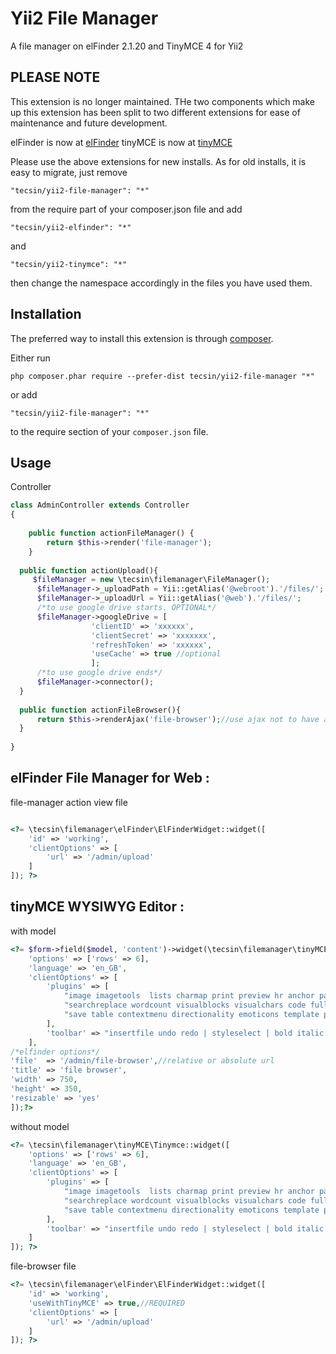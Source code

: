 Yii2 File Manager
=================
A file manager on elFinder 2.1.20 and TinyMCE 4 for Yii2

PLEASE NOTE
------------
This extension is no longer maintained. THe two components which make up this extension has been split to two 
different extensions for ease of maintenance and future development.

elFinder is now at [elFinder](https://github.com/tecsin/yii2-elfinder) 
tinyMCE is now at [tinyMCE](https://github.com/tecsin/yii2-tinymce) 

Please use the above extensions for new installs. 
As for old installs, it is easy to migrate, just remove 

```
"tecsin/yii2-file-manager": "*"
```
from the require part of your composer.json file and add

```
"tecsin/yii2-elfinder": "*"
```
and 

```
"tecsin/yii2-tinymce": "*"
```
then change the namespace accordingly in the files you have used them.

Installation
------------

The preferred way to install this extension is through [composer](http://getcomposer.org/download/).

Either run

```
php composer.phar require --prefer-dist tecsin/yii2-file-manager "*"
```

or add

```
"tecsin/yii2-file-manager": "*"
```

to the require section of your `composer.json` file.


Usage
-----

Controller

```php
class AdminController extends Controller
{
    
    public function actionFileManager() {
        return $this->render('file-manager');
    }
   
  public function actionUpload(){
     $fileManager = new \tecsin\filemanager\FileManager();
      $fileManager->_uploadPath = Yii::getAlias('@webroot').'/files/';
      $fileManager->_uploadUrl = Yii::getAlias('@web').'/files/';
      /*to use google drive starts. OPTIONAL*/
      $fileManager->googleDrive = [
                  'clientID' => 'xxxxxx',
                  'clientSecret' => 'xxxxxxx',
                  'refreshToken' => 'xxxxxx',
                  'useCache' => true //optional
                  ]; 
      /*to use google drive ends*/
      $fileManager->connector();
  }
  
  public function actionFileBrowser(){
      return $this->renderAjax('file-browser');//use ajax not to have a new site load in the file browser window
  }
  
}
```

elFinder File Manager for Web  :
-----
file-manager action view file


```php

<?= \tecsin\filemanager\elFinder\ElFinderWidget::widget([
    'id' => 'working',
    'clientOptions' => [
        'url' => '/admin/upload'
    ]
]); ?>
```

tinyMCE WYSIWYG Editor  :
-----
with model


```php
<?= $form->field($model, 'content')->widget(\tecsin\filemanager\tinyMCE\Tinymce::className(), [
    'options' => ['rows' => 6],
    'language' => 'en_GB',
    'clientOptions' => [
        'plugins' => [
            "image imagetools  lists charmap print preview hr anchor pagebreak spellchecker",
            "searchreplace wordcount visualblocks visualchars code fullscreen insertdatetime media nonbreaking",
            "save table contextmenu directionality emoticons template paste textcolor"
        ],
        'toolbar' => "insertfile undo redo | styleselect | bold italic | alignleft aligncenter alignright alignjustify | bullist numlist outdent indent | link image | print preview media fullpage | forecolor backcolor emoticons "
    ],
/*elfinder options*/
'file'  => '/admin/file-browser',//relative or absolute url
'title' => 'file browser',
'width' => 750,
'height' => 350,
'resizable' => 'yes'
]);?>
```

without model


```php
<?= \tecsin\filemanager\tinyMCE\Tinymce::widget([
    'options' => ['rows' => 6],
    'language' => 'en_GB',
    'clientOptions' => [
        'plugins' => [
            "image imagetools  lists charmap print preview hr anchor pagebreak spellchecker",
            "searchreplace wordcount visualblocks visualchars code fullscreen insertdatetime media nonbreaking",
            "save table contextmenu directionality emoticons template paste textcolor"
        ],
        'toolbar' => "insertfile undo redo | styleselect | bold italic | alignleft aligncenter alignright alignjustify | bullist numlist outdent indent | link image | print preview media fullpage | forecolor backcolor emoticons "
    ]
]); ?>
```


file-browser file


```php
<?= \tecsin\filemanager\elFinder\ElFinderWidget::widget([
    'id' => 'working',
    'useWithTinyMCE' => true,//REQUIRED
    'clientOptions' => [
        'url' => '/admin/upload'
    ]
]); ?>
```
